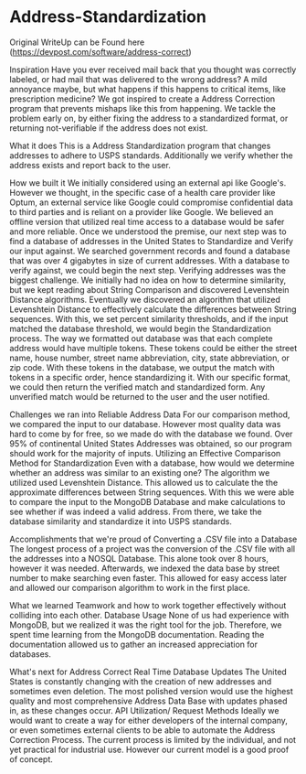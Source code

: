 # Address-Standardization
Original WriteUp can be Found here (https://devpost.com/software/address-correct)

Inspiration
Have you ever received mail back that you thought was correctly labeled, or had mail that was delivered to the wrong address? A mild annoyance maybe, but what happens if this happens to critical items, like prescription medicine? We got inspired to create a Address Correction program that prevents mishaps like this from happening. We tackle the problem early on, by either fixing the address to a standardized format, or returning not-verifiable if the address does not exist.

What it does
This is a Address Standardization program that changes addresses to adhere to USPS standards. Additionally we verify whether the address exists and report back to the user.

How we built it
We initially considered using an external api like Google's. However we thought, in the specific case of a health care provider like Optum, an external service like Google could compromise confidential data to third parties and is reliant on a provider like Google. We believed an offline version that utilized real time access to a database would be safer and more reliable.
Once we understood the premise, our next step was to find a database of addresses in the United States to Standardize and Verify our input against. We searched government records and found a database that was over 4 gigabytes in size of current addresses. With a database to verify against, we could begin the next step.
Verifying addresses was the biggest challenge. We initially had no idea on how to determine similarity, but we kept reading about String Comparison and discovered Levenshtein Distance algorithms. Eventually we discovered an algorithm that utilized Levenshtein Distance to effectively calculate the differences between String sequences. With this, we set percent similarity thresholds, and if the input matched the database threshold, we would begin the Standardization process.
The way we formatted out database was that each complete address would have multiple tokens. These tokens could be either the street name, house number, street name abbreviation, city, state abbreviation, or zip code. With these tokens in the database, we output the match with tokens in a specific order, hence standardizing it. With our specific format, we could then return the verified match and standardized form. Any unverified match would be returned to the user and the user notified.

Challenges we ran into
Reliable Address Data
For our comparison method, we compared the input to our database. However most quality data was hard to come by for free, so we made do with the database we found. Over 95% of continental United States Addresses was obtained, so our program should work for the majority of inputs.
Utilizing an Effective Comparison Method for Standardization
Even with a database, how would we determine whether an address was similar to an existing one? The algorithm we utilized used Levenshtein Distance. This allowed us to calculate the the approximate differences between String sequences. With this we were able to compare the input to the MongoDB Database and make calculations to see whether if was indeed a valid address. From there, we take the database similarity and standardize it into USPS standards.

Accomplishments that we're proud of
Converting a .CSV file into a Database
The longest process of a project was the conversion of the .CSV file with all the addresses into a NOSQL Database. This alone took over 8 hours, however it was needed. Afterwards, we indexed the data base by street number to make searching even faster. This allowed for easy access later and allowed our comparison algorithm to work in the first place.

What we learned
Teamwork and how to work together effectively without colliding into each other.
Database Usage
None of us had experience with MongoDB, but we realized it was the right tool for the job. Therefore, we spent time learning from the MongoDB documentation. Reading the documentation allowed us to gather an increased appreciation for databases.

What's next for Address Correct
Real Time Database Updates
The United States is constantly changing with the creation of new addresses and sometimes even deletion. The most polished version would use the highest quality and most comprehensive Address Data Base with updates phased in, as these changes occur.
API Utilization/ Request Methods
Ideally we would want to create a way for either developers of the internal company, or even sometimes external clients to be able to automate the Address Correction Process. The current process is limited by the individual, and not yet practical for industrial use. However our current model is a good proof of concept.

